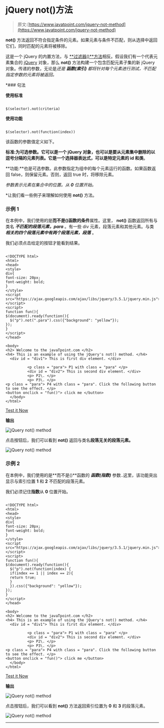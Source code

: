# jQuery not()方法

> 原文:[https://www.javatpoint.com/jquery-not-method](https://www.javatpoint.com/jquery-not-method)

**not()** 方法返回不符合指定条件的元素。如果元素与条件不匹配，则从选择中返回它们，同时匹配的元素将被移除。

这是一个 jQuery 的内置方法，与 [**过滤器()**方法](https://www.javatpoint.com/jquery-filter)相反。假设我们有一个代表元素集合的 [jQuery](https://www.javatpoint.com/jquery-tutorial) 对象，那么 **not()** 方法构建一个包含匹配元素子集的新 jQuery 对象。传递的参数，无论是*还是 ***函数(索引)*** 都将针对每个元素进行测试，不匹配指定参数的元素将被返回。*

 *### 句法

**使用标准**

```

$(selector).not(criteria)

```

**使用功能**

```

$(selector).not(function(index))

```

该函数的参数值定义如下。

**标准:**为可选参数。它可以是一个 jQuery 对象，也可以是要从元素集中删除的以逗号分隔的元素列表。它是一个选择器表达式，可以是特定元素的 **id** 和**类**。

**功能:**也是可选参数。此参数指定为组中的每个元素运行的函数。如果函数返回 false，则保留元素。否则，返回 true 时，将移除元素。

*参数表示元素在集合中的位置。从 **0** 位置开始。*

 *让我们看一些例子来理解如何使用 **not()** 方法。

### 示例 1

在本例中，我们使用的是**而不是()**函数的**条件**属性。这里， **not()** 函数返回所有与类名 ***不匹配的段落元素，para*** 。有一些 div 元素，段落元素和其他元素。与类 ***相关的四个段落元素中有两个段落元素，段落*** 。

我们必须点击给定的按钮才能看到结果。

```

<!DOCTYPE html>
<html>
<head>
<style>
div{
font-size: 20px;
font-weight: bold;
}
</style>
<script src="https://ajax.googleapis.com/ajax/libs/jquery/3.5.1/jquery.min.js"></script>
<script>
function fun(){
$(document).ready(function(){
  $("p").not(".para").css({"background": "yellow"});
});
}
</script>
</head>

<body> 
<h2> Welcome to the javaTpoint.com </h2>   
<h4> This is an example of using the jQuery's not() method. </h4>
  <div id = "div1"> This is first div element. </div>

          <p class = "para"> P1 with class = "para" </p>
		  <div id = "div2"> This is second div element. </div>
		  <p> P2\. </p>
		  <p> P3\. </p>
<p class = "para"> P4 with class = "para". Click the following button to see the effect. </p>
<button onclick = "fun()"> click me </button>
  </body>
</html>

```

[Test it Now](https://www.javatpoint.com/oprweb/test.jsp?filename=jquery-not-method1)

**输出**

![jQuery not() method](img/77dfa7f10ed8e39bee58c8e4cb899414.png)

点击按钮后，我们可以看到 **not()** 返回与类名**段落无关的段落元素。**

![jQuery not() method](img/bc5564c08c227c4565aaf6a07401069a.png)

### 示例 2

在本例中，我们使用的是**而不是()**函数的 ***函数(指数)*** 参数..这里，该功能突出显示与索引位置 **1** 和 **2** 不匹配的段落元素。

我们必须记住**指数**从 **0** 位置开始。

```

<!DOCTYPE html>
<html>
<head>
<style>
div{
font-size: 20px;
font-weight: bold;
}
</style>
<script src="https://ajax.googleapis.com/ajax/libs/jquery/3.5.1/jquery.min.js"></script>
<script>
function fun(){
$(document).ready(function(){
  $("p").not(function(index) {
  if(index == 1 || index == 2){
  return true;
  }
  }).css({"background": "yellow"});
});
}
</script>
</head>

<body> 
<h2> Welcome to the javaTpoint.com </h2>   
<h4> This is an example of using the jQuery's not() method. </h4>
  <div id = "div1"> This is first div element. </div>

          <p class = "para"> P1 with class = "para" </p>
		  <div id = "div2"> This is second div element. </div>
		  <p> P2\. </p>
		  <p> P3\. </p>
<p class = "para"> P4 with class = "para". Click the following button to see the effect. </p>
<button onclick = "fun()"> click me </button>
  </body>
</html>

```

[Test it Now](https://www.javatpoint.com/oprweb/test.jsp?filename=jquery-not-method2)

**输出**

![jQuery not() method](img/48cc95702bf7c496cd43c20b11b913a7.png)

点击按钮后，我们可以看到 **not()** 方法返回索引位置为 **0** 和 **3** 的段落元素。

![jQuery not() method](img/8683006f94203e62de57a8d6bd968049.png)

* * ***